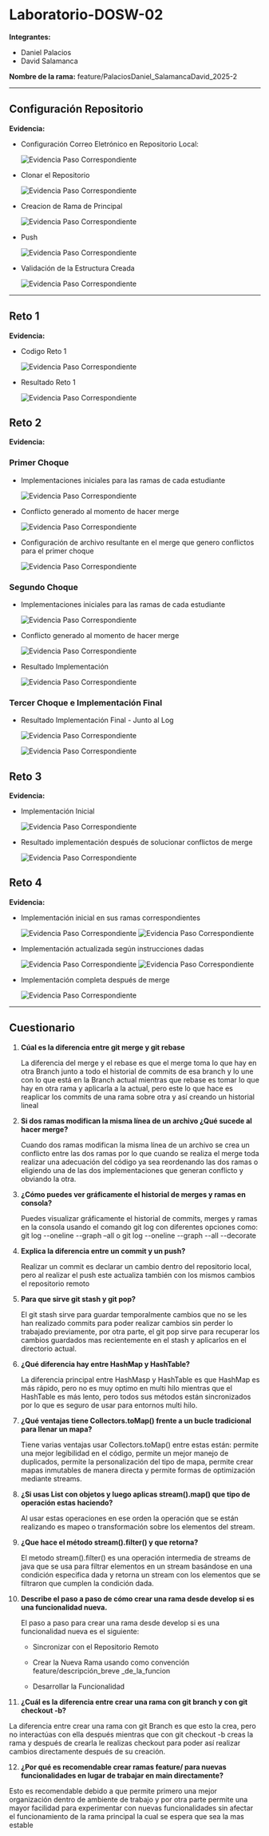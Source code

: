 # Laboratorio-DOSW-02


**Integrantes:**
- Daniel Palacios
- David Salamanca

**Nombre de la rama:** feature/PalaciosDaniel_SalamancaDavid_2025-2

---

## Configuración Repositorio
**Evidencia:**
- Configuración Correo Eletrónico en Repositorio Local:
    
    ![Evidencia Paso Correspondiente](img/1.png)

- Clonar el Repositorio

    ![Evidencia Paso Correspondiente](img/2.png)

- Creacion de Rama de Principal

    ![Evidencia Paso Correspondiente](img/3.png)

- Push

    ![Evidencia Paso Correspondiente](img/4.png)

- Validación de la Estructura Creada

    ![Evidencia Paso Correspondiente](img/5.png)

---

## Reto 1
**Evidencia:**

- Codigo Reto 1

    ![Evidencia Paso Correspondiente](img/Codigo1.png)

- Resultado Reto 1

    ![Evidencia Paso Correspondiente](img/Resp1.png)

## Reto 2
**Evidencia:**

### Primer Choque

- Implementaciones iniciales para las ramas de cada estudiante

    ![Evidencia Paso Correspondiente](img/6.png)

- Conflicto generado al momento de hacer merge

    ![Evidencia Paso Correspondiente](img/7.png)

- Configuración de archivo resultante en el merge que genero conflictos para el primer choque

    ![Evidencia Paso Correspondiente](img/8.png)

### Segundo Choque

- Implementaciones iniciales para las ramas de cada estudiante
    
    ![Evidencia Paso Correspondiente](img/9.png)

- Conflicto generado al momento de hacer merge

  ![Evidencia Paso Correspondiente](img/10.png)

- Resultado Implementación

  ![Evidencia Paso Correspondiente](img/11.png)

### Tercer Choque e Implementación Final

- Resultado Implementación Final - Junto al Log

  ![Evidencia Paso Correspondiente](img/12.png)

  ![Evidencia Paso Correspondiente](img/13.png)

## Reto 3
**Evidencia:**

- Implementación Inicial

  ![Evidencia Paso Correspondiente](img/14.png)

- Resultado implementación después de solucionar conflictos de merge

  ![Evidencia Paso Correspondiente](img/15.png)

## Reto 4
**Evidencia:**

- Implementación inicial en sus ramas correspondientes

  ![Evidencia Paso Correspondiente](img/16.png)
  ![Evidencia Paso Correspondiente](img/17.png)

- Implementación actualizada según instrucciones dadas

  ![Evidencia Paso Correspondiente](img/18.png)
  ![Evidencia Paso Correspondiente](img/19.png)

- Implementación completa después de merge

  ![Evidencia Paso Correspondiente](img/20.png)

---

## Cuestionario
1. **Cúal es la diferencia entre git merge y git rebase**

   La diferencia del merge y el rebase es que el merge toma lo que hay en otra Branch junto a todo el historial de commits de esa branch y lo une con lo que está en la Branch actual mientras que rebase es tomar lo que hay en otra rama y aplicarla a la actual, pero este lo que hace es reaplicar los commits de una rama sobre otra y así creando un historial lineal

2. **Si dos ramas modifican la misma línea de un archivo ¿Qué sucede al hacer merge?**

   Cuando dos ramas modifican la misma línea de un archivo se crea un conflicto entre las dos ramas por lo que cuando se realiza el merge toda realizar una adecuación del código ya sea reordenando las dos ramas o eligiendo una de las dos implementaciones que generan conflicto y obviando la otra.

3. **¿Cómo puedes ver gráficamente el historial de merges y ramas en consola?**

   Puedes visualizar gráficamente el historial de commits, merges y ramas en la consola usando el comando git log con diferentes opciones como:  git log --oneline --graph –all o git log --oneline --graph --all --decorate

4. **Explica la diferencia entre un commit y un push?**

   Realizar un commit es declarar un cambio dentro del repositorio local, pero al realizar el push este actualiza también con los mismos cambios el repositorio remoto

5. **Para que sirve git stash y git pop?**

   El git stash sirve para guardar temporalmente cambios que no se les han realizado commits para poder realizar cambios sin perder lo trabajado previamente, por otra parte, el git pop sirve para recuperar los cambios guardados mas recientemente en el stash y aplicarlos en el directorio actual.

6. **¿Qué diferencia hay entre HashMap y HashTable?**

   La diferencia principal entre HashMasp y HashTable es que HashMap es más rápido, pero no es muy optimo en multi hilo mientras que el HashTable es más lento, pero todos sus métodos están sincronizados por lo que es seguro de usar para entornos multi hilo.

7. **¿Qué ventajas tiene Collectors.toMap() frente a un bucle tradicional para llenar un mapa?**

   Tiene varias ventajas usar Collectors.toMap() entre estas están: permite una mejor legibilidad en el código, permite un mejor manejo de duplicados, permite la personalización del tipo de mapa, permite crear mapas inmutables de manera directa y permite formas de optimización mediante streams.

8. **¿Si usas List con objetos y luego aplicas stream().map() que tipo de operación estas haciendo?**

   Al usar estas operaciones en ese orden la operación que se están realizando es mapeo o transformación sobre los elementos del stream.

9. **¿Que hace el método stream().filter() y que retorna?**

   El metodo stream().filter() es una operación intermedia  de streams de java que se usa para filtrar elementos en un stream basándose en una condición especifica dada y retorna un stream con los elementos que se filtraron que cumplen la condición dada.

10. **Describe el paso a paso de cómo crear una rama desde develop si es una funcionalidad nueva.**

    El paso a paso para crear una rama desde develop si es una funcionalidad nueva es el siguiente:

    - Sincronizar con el Repositorio Remoto

    - Crear la Nueva Rama usando como convención feature/descripción_breve _de_la_funcion

    - Desarrollar la Funcionalidad

11. **¿Cuál es la diferencia entre crear una rama con git branch y con git checkout -b?**

   La diferencia entre crear una rama con git Branch es que esto la crea, pero no interactúas con ella después mientras que con git checkout -b creas la rama y después de crearla le realizas checkout para poder así realizar cambios directamente después de su creación.

12. **¿Por qué es recomendable crear ramas feature/ para nuevas funcionalidades en lugar de trabajar en main directamente?**

   Esto es recomendable debido a que permite primero una mejor organización dentro de ambiente de trabajo y por otra parte permite una mayor facilidad para experimentar con nuevas funcionalidades sin afectar el funcionamiento de la rama principal la cual se espera que sea la mas estable